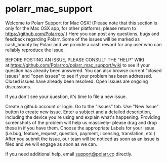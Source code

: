 # polarr_mac_support
Welcome to Polarr Support for Mac OSX! (Please note that this section is only for the Mac OSX app, for other platforms, please return to https://github.com/Polarrco/.) Here you can post any questions, bugs and feedback regarding Polarr. Some of the issues will be marked as cash_bounty by Polarr and we provide a cash reward for any user who can reliably reproduce the issue.

BEFORE POSTING AN ISSUE, PLEASE CONSULT THE "HELP" WIKI at:https://github.com/Polarrco/polarr_mac_support/wiki to see if your question has already been answered. You can also browse current "closed issues" and "open issues" to see if your problem has been addressed. Closed issues have already been resolved. Open issues are ongoing discussions.

If you don't see your question, it's time to file a new issue.

Create a github account or login. Go to the "Issues" tab. Use "New Issue" button to create new issue. Enter a subject and a detailed description, including the device you're using and explain what's happening. Providing screenshots of the problem will help us massively- please drag and drop these in if you have them. Choose the appropriate Labels for your issue (i.e.bug, feature_request, question, payment, licensing, translation, etc.) After you submit the issue, our team will be noticed as soon as an issue is filed and we will engage as soon as we can.

If you need additional help, email support@polarr.co directly.

